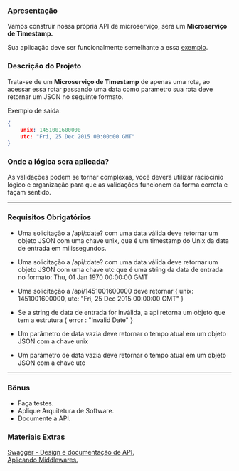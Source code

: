 ### Apresentação
Vamos construir nossa própria API de microserviço, sera um **Microserviço de Timestamp.**

Sua aplicação deve ser funcionalmente semelhante a essa [exemplo](https://timestamp-microservice.freecodecamp.rocks/).

### Descrição do Projeto
Trata-se de um **Microserviço de Timestamp** de apenas uma rota, ao acessar essa rotar passando uma data como parametro sua rota deve retornar um JSON no seguinte formato.

Exemplo de saida:
```JSON
{
    unix: 1451001600000
    utc: "Fri, 25 Dec 2015 00:00:00 GMT"
}
```
### Onde a lógica sera aplicada?
As validações podem se tornar complexas, você deverá utilizar raciocinio lógico e organização para que as validações funcionem da forma correta e façam sentido.

---
### Requisitos Obrigatórios
- Uma solicitação a /api/:date? com uma data válida deve retornar um objeto JSON com uma chave unix, que é um timestamp do Unix da data de entrada em milissegundos.

- Uma solicitação a /api/:date? com uma data válida deve retornar um objeto JSON com uma chave utc que é uma string da data de entrada no formato: Thu, 01 Jan 1970 00:00:00 GMT

- Uma solicitação a /api/1451001600000 deve retornar { unix: 1451001600000, utc: "Fri, 25 Dec 2015 00:00:00 GMT" }

- Se a string de data de entrada for inválida, a api retorna um objeto que tem a estrutura { error : "Invalid Date" }

- Um parâmetro de data vazia deve retornar o tempo atual em um objeto JSON com a chave unix

- Um parâmetro de data vazia deve retornar o tempo atual em um objeto JSON com a chave utc
---
### Bônus
- Faça testes.
- Aplique Arquitetura de Software.
- Documente a API.

### Materiais Extras
[Swagger - Design e documentação de API.](https://swagger.io/)
<br>
[Aplicando Middlewares.](https://www.freecodecamp.org/portuguese/learn/back-end-development-and-apis/basic-node-and-express/chain-middleware-to-create-a-time-server)
